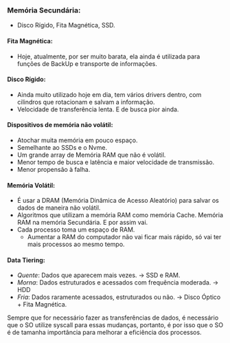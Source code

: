 ### Memória Secundária:
- Disco Rígido, Fita Magnética, SSD.

#### Fita Magnética:
- Hoje, atualmente, por ser muito barata, ela ainda é utilizada para funções de BackUp e transporte de informações.

#### Disco Rígido:
- Ainda muito utilizado hoje em dia, tem vários drivers dentro, com cilindros que rotacionam e salvam a informação.
- Velocidade de transferência lenta. E de busca pior ainda.

#### Dispositivos de memória não volátil:
- Atochar muita memória em pouco espaço.
- Semelhante ao SSDs e o Nvme.
- Um grande array de Memória RAM que não é volátil.
- Menor tempo de busca e latência e maior velocidade de transmissão.
- Menor propensão à falha. 

#### Memória Volátil:
- É usar a DRAM (Memória Dinâmica de Acesso Aleatório) para salvar os dados de maneira não volátil.
- Algoritmos que utilizam a memória RAM como memória Cache. Memória RAM na memória Secundária. E por assim vai.
- Cada processo toma um espaço de RAM.
	- Aumentar a RAM do computador não vai ficar mais rápido, só vai ter mais processos ao mesmo tempo.

#### Data Tiering:
- *Quente*: Dados que aparecem mais vezes. -> SSD e RAM.
- *Morna*: Dados estruturados e acessados com frequência moderada. -> HDD
- *Fria*: Dados raramente acessados, estruturados ou não. -> Disco Óptico +  Fita Magnética.

Sempre que for necessário fazer as transferências de dados, é necessário que o SO utilize syscall para essas mudanças, portanto, é por isso que o SO é de tamanha importância para melhorar a eficiência dos processos. 

